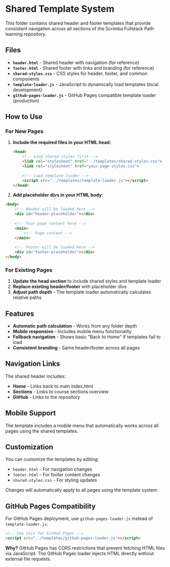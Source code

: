 # Shared Template System

This folder contains shared header and footer templates that provide consistent navigation across all sections of the Scrimba Fullstack Path learning repository.

## Files

- **`header.html`** - Shared header with navigation (for reference)
- **`footer.html`** - Shared footer with links and branding (for reference)  
- **`shared-styles.css`** - CSS styles for header, footer, and common components
- **`template-loader.js`** - JavaScript to dynamically load templates (local development)
- **`github-pages-loader.js`** - GitHub Pages compatible template loader (production)

## How to Use

### For New Pages

1. **Include the required files in your HTML head:**

    ```html
    <head>
        <!-- Load shared styles first -->
        <link rel="stylesheet" href="../templates/shared-styles.css">
        <link rel="stylesheet" href="your-page-styles.css">
        
        <!-- Load template loader -->
        <script src="../templates/template-loader.js"></script>
    </head>
    ```

2. **Add placeholder divs in your HTML body:**

```html
<body>
    <!-- Header will be loaded here -->
    <div id="header-placeholder"></div>
    
    <!-- Your page content here -->
    <main>
        <!-- Page content -->
    </main>
    
    <!-- Footer will be loaded here -->
    <div id="footer-placeholder"></div>
</body>
```

### For Existing Pages

1. **Update the head section** to include shared styles and template loader
2. **Replace existing header/footer** with placeholder divs
3. **Adjust path depth** - The template loader automatically calculates relative paths

## Features

- **Automatic path calculation** - Works from any folder depth
- **Mobile responsive** - Includes mobile menu functionality
- **Fallback navigation** - Shows basic "Back to Home" if templates fail to load
- **Consistent branding** - Same header/footer across all pages

## Navigation Links

The shared header includes:

- **Home** - Links back to main index.html
- **Sections** - Links to course sections overview
- **GitHub** - Links to the repository

## Mobile Support

The template includes a mobile menu that automatically works across all pages using the shared templates.

## Customization

You can customize the templates by editing:

- `header.html` - For navigation changes
- `footer.html` - For footer content changes
- `shared-styles.css` - For styling updates

Changes will automatically apply to all pages using the template system.

## GitHub Pages Compatibility

For GitHub Pages deployment, use `github-pages-loader.js` instead of `template-loader.js`:

```html
<!-- Use this for GitHub Pages -->
<script src="../templates/github-pages-loader.js"></script>
```

**Why?** GitHub Pages has CORS restrictions that prevent fetching HTML files via JavaScript. The GitHub Pages loader injects HTML directly without external file requests.
